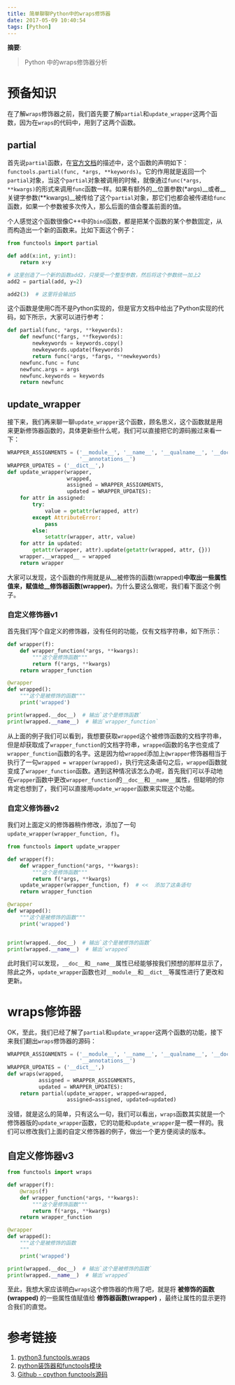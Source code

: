 ```yaml
---
title: 简单聊聊Python中的wraps修饰器
date: 2017-05-09 10:40:54
tags: [Python]
---
```


__摘要__:

> Python 中的wraps修饰器分析


<!--more-->

# 预备知识

在了解`wraps`修饰器之前，我们首先要了解`partial`和`update_wrapper`这两个函数，因为在`wraps`的代码中，用到了这两个函数。

## partial

首先说`partial`函数，在[官方文档](https://docs.python.org/3/library/functools.html#functools.partial)的描述中，这个函数的声明如下：`functools.partial(func, *args, **keywords)`。它的作用就是返回一个`partial`对象，当这个`partial`对象被调用的时候，就像通过`func(*args, **kwargs)`的形式来调用`func`函数一样。如果有额外的__位置参数(*args)__或者__关键字参数(**kwargs)__被传给了这个`partial`对象，那它们也都会被传递给`func`函数，如果一个参数被多次传入，那么后面的值会覆盖前面的值。

个人感觉这个函数很像C++中的`bind`函数，都是把某个函数的某个参数固定，从而构造出一个新的函数来。比如下面这个例子：

```python
from functools import partial

def add(x:int, y:int):
    return x+y

# 这里创造了一个新的函数add2，只接受一个整型参数，然后将这个参数统一加上2
add2 = partial(add, y=2)

add2(3)  # 这里将会输出5
```

这个函数是使用C而不是Python实现的，但是官方文档中给出了Python实现的代码，如下所示，大家可以进行参考：

```python
def partial(func, *args, **keywords):
    def newfunc(*fargs, **fkeywords):
        newkeywords = keywords.copy()
        newkeywords.update(fkeywords)
        return func(*args, *fargs, **newkeywords)
    newfunc.func = func
    newfunc.args = args
    newfunc.keywords = keywords
    return newfunc
```

## update_wrapper

接下来，我们再来聊一聊`update_wrapper`这个函数，顾名思义，这个函数就是用来更新修饰器函数的，具体更新些什么呢，我们可以直接把它的源码搬过来看一下：

```python
WRAPPER_ASSIGNMENTS = ('__module__', '__name__', '__qualname__', '__doc__',
                       '__annotations__')
WRAPPER_UPDATES = ('__dict__',)
def update_wrapper(wrapper,
                   wrapped,
                   assigned = WRAPPER_ASSIGNMENTS,
                   updated = WRAPPER_UPDATES):
    for attr in assigned:
        try:
            value = getattr(wrapped, attr)
        except AttributeError:
            pass
        else:
            setattr(wrapper, attr, value)
    for attr in updated:
        getattr(wrapper, attr).update(getattr(wrapped, attr, {}))
    wrapper.__wrapped__ = wrapped
    return wrapper
```

大家可以发现，这个函数的作用就是从__被修饰的函数(wrapped)__中取出一些属性值来，赋值给__修饰器函数(wrapper)__。为什么要这么做呢，我们看下面这个例子。

### 自定义修饰器v1

首先我们写个自定义的修饰器，没有任何的功能，仅有文档字符串，如下所示：

```python
def wrapper(f):
    def wrapper_function(*args, **kwargs):
        """这个是修饰函数"""
        return f(*args, **kwargs)
    return wrapper_function

@wrapper
def wrapped():
    """这个是被修饰的函数"""
    print('wrapped')

print(wrapped.__doc__)  # 输出`这个是修饰函数`
print(wrapped.__name__)  # 输出`wrapper_function`
```
从上面的例子我们可以看到，我想要获取`wrapped`这个被修饰函数的文档字符串，但是却获取成了`wrapper_function`的文档字符串，`wrapped`函数的名字也变成了`wrapper_function`函数的名字。这是因为给`wrapped`添加上`@wrapper`修饰器相当于执行了一句`wrapped = wrapper(wrapped)`，执行完这条语句之后，`wrapped`函数就变成了`wrapper_function`函数。遇到这种情况该怎么办呢，首先我们可以手动地在`wrapper`函数中更改`wrapper_function`的`__doc__`和`__name__`属性，但聪明的你肯定也想到了，我们可以直接用`update_wrapper`函数来实现这个功能。

### 自定义修饰器v2

我们对上面定义的修饰器稍作修改，添加了一句`update_wrapper(wrapper_function, f)`。
```python
from functools import update_wrapper

def wrapper(f):
    def wrapper_function(*args, **kwargs):
        """这个是修饰函数"""
        return f(*args, **kwargs)
    update_wrapper(wrapper_function, f)  # <<  添加了这条语句
    return wrapper_function

@wrapper
def wrapped():
    """这个是被修饰的函数"""
    print('wrapped')


print(wrapped.__doc__)  # 输出`这个是被修饰的函数`
print(wrapped.__name__)  # 输出`wrapped`
```

此时我们可以发现，`__doc__`和`__name__`属性已经能够按我们预想的那样显示了，除此之外，`update_wrapper`函数也对`__module__`和`__dict__`等属性进行了更改和更新。

# wraps修饰器

OK，至此，我们已经了解了`partial`和`update_wrapper`这两个函数的功能，接下来我们翻出`wraps`修饰器的源码：

```python
WRAPPER_ASSIGNMENTS = ('__module__', '__name__', '__qualname__', '__doc__',
                       '__annotations__')
WRAPPER_UPDATES = ('__dict__',)
def wraps(wrapped,
          assigned = WRAPPER_ASSIGNMENTS,
          updated = WRAPPER_UPDATES):
    return partial(update_wrapper, wrapped=wrapped,
                   assigned=assigned, updated=updated)
```

没错，就是这么的简单，只有这么一句，我们可以看出，`wraps`函数其实就是一个修饰器版的`update_wrapper`函数，它的功能和`update_wrapper`是一模一样的。我们可以修改我们上面的自定义修饰器的例子，做出一个更方便阅读的版本。

## 自定义修饰器v3

```python
from functools import wraps

def wrapper(f):
    @wraps(f)
    def wrapper_function(*args, **kwargs):
        """这个是修饰函数"""
        return f(*args, **kwargs)
    return wrapper_function

@wrapper
def wrapped():
    """这个是被修饰的函数
    """
    print('wrapped')

print(wrapped.__doc__)  # 输出`这个是被修饰的函数`
print(wrapped.__name__)  # 输出`wrapped`
```

至此，我想大家应该明白`wraps`这个修饰器的作用了吧，就是将 __被修饰的函数(wrapped)__ 的一些属性值赋值给 __修饰器函数(wrapper)__ ，最终让属性的显示更符合我们的直觉。

# 参考链接

1. [python3 functools.wraps](https://docs.python.org/3/library/functools.html#functools.wraps)
2. [python装饰器和functools模块](http://blog.jkey.lu/2013/03/15/python-decorator-and-functools-module/)
3. [Github - cpython functools源码](https://github.com/python/cpython/blob/6f0eb93183519024cb360162bdd81b9faec97ba6/Lib/functools.py)
